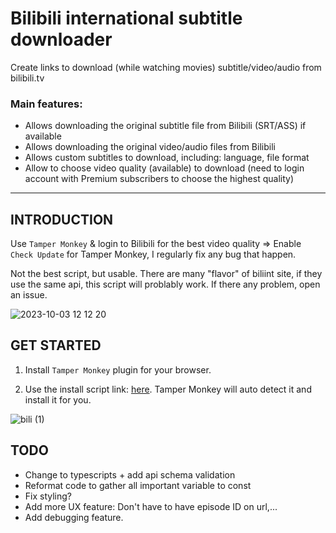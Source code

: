 # Bilibili international subtitle downloader

Create links to download (while watching movies) subtitle/video/audio from bilibili.tv

### Main features:

- Allows downloading the original subtitle file from Bilibili (SRT/ASS) if available
- Allows downloading the original video/audio files from Bilibili
- Allows custom subtitles to download, including: language, file format
- Allow to choose video quality (available) to download (need to login account with Premium subscribers to choose the highest quality)

---

## INTRODUCTION

Use `Tamper Monkey` & login to Bilibili for the best video quality
=> Enable `Check Update` for Tamper Monkey, I regularly fix any bug that happen.

Not the best script, but usable. There are many "flavor" of biliint site, if they use the same api, this script will problably work. If there any problem, open an issue.

![2023-10-03 12 12 20](https://github.com/AdvMaple/bilibili-subtitle-download-plugin/assets/6884546/083d585c-0fbb-4a0a-b72c-efe8292f8c88)

## GET STARTED

1. Install `Tamper Monkey` plugin for your browser.

2. Use the install script link: [here](https://github.com/AdvMaple/bilibili-subtitle-download-plugin/raw/feature/download.user.js). Tamper Monkey will auto detect it and install it for you.

![bili (1)](https://user-images.githubusercontent.com/46006210/138017615-b0b49480-2615-42ac-9831-9346306577f8.gif)

## TODO

- Change to typescripts + add api schema validation
- Reformat code to gather all important variable to const
- Fix styling?
- Add more UX feature: Don't have to have episode ID on url,...
- Add debugging feature.

